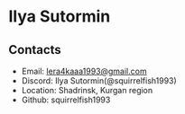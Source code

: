 # Ilya Sutormin
## Contacts
* Email: lera4kaaa1993@gmail.com
* Discord: Ilya Sutormin(@squirrelfish1993)
* Location: Shadrinsk, Kurgan region
* Github: squirrelfish1993